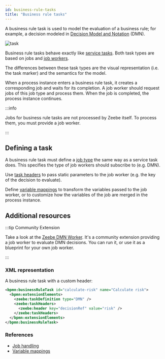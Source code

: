 ```yaml
---
id: business-rule-tasks
title: "Business rule tasks"
---
```


A business rule task is used to model the evaluation of a business rule; for example, a decision
modeled in [Decision Model and Notation](https://www.omg.org/dmn/) (DMN).

![task](assets/business-rule-task.png)

Business rule tasks behave exactly like [service tasks](../../service-tasks/service-tasks). Both
task types are based on jobs and [job workers](../../../components/concepts/job-workers.md).

The differences between these task types are the visual representation (i.e. the task marker) and
the semantics for the model.

When a process instance enters a business rule task, it creates a corresponding job and waits for
its completion. A job worker should request jobs of this job type and process them. When the job is
completed, the process instance continues.

:::info

Jobs for business rule tasks are not processed by Zeebe itself. To process them, you must provide a job worker.

:::

## Defining a task

A business rule task must define a [job type](../../service-tasks/service-tasks#task-definition) the same way as a service task does. This
specifies the type of job workers should subscribe to (e.g. DMN).

Use [task headers](../../service-tasks/service-tasks#task-headers) to pass static parameters to the job
worker (e.g. the key of the decision to evaluate).

Define [variable mappings](/components/concepts/variables.md#inputoutput-variable-mappings) to transform the
variables passed to the job worker, or to customize how the variables of the job are merged
in the process instance.

## Additional resources

:::tip Community Extension

Take a look at the [Zeebe DMN Worker](https://github.com/camunda-community-hub/zeebe-dmn-worker).
It's a community extension providing a job worker to evaluate DMN decisions. You can run it, or
use it as a blueprint for your own job worker.

:::

### XML representation

A business rule task with a custom header:

```xml
<bpmn:businessRuleTask id="calculate-risk" name="Calculate risk">
  <bpmn:extensionElements>
    <zeebe:taskDefinition type="DMN" />
    <zeebe:taskHeaders>
      <zeebe:header key="decisionRef" value="risk" />
    </zeebe:taskHeaders>
  </bpmn:extensionElements>
</bpmn:businessRuleTask>
```

### References

- [Job handling](/components/concepts/job-workers.md)
- [Variable mappings](/components/concepts/variables.md#inputoutput-variable-mappings)
